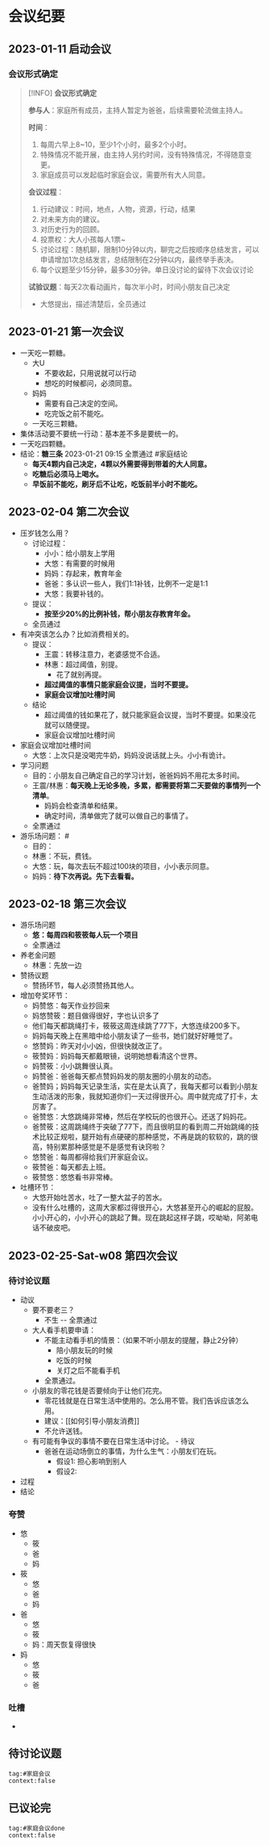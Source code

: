 # 会议纪要
## 2023-01-11 启动会议
### 会议形式确定
>[!INFO] **会议形式确定**
>
>**参与人**：家庭所有成员，主持人暂定为爸爸，后续需要轮流做主持人。
>
>**时间**：
>1. 每周六早上8~10，至少1个小时，最多2个小时。
>2. 特殊情况不能开展，由主持人另约时间，没有特殊情况，不得随意变更。
>3. 家庭成员可以发起临时家庭会议，需要所有大人同意。
>
>**会议过程**：
>1. 行动建议：时间，地点，人物，资源，行动，结果
>	1. 对未来方向的建议。
>	2. 对历史行为的回顾。
>2. 投票权：大人小孩每人1票~
>3. 讨论过程：随机聊，限制10分钟以内，聊完之后按顺序总结发言，可以申请增加1次总结发言，总结限制在2分钟以内，最终举手表决。
>4. 每个议题至少15分钟，最多30分钟。单日没讨论的留待下次会议讨论
>
>**试验议题**：每天2次看动画片，每次半小时，时间小朋友自己决定
>- 大悠提出，描述清楚后，全员通过
>

## 2023-01-21 第一次会议
- 一天吃一颗糖。
	- 大U
		- 不要收起，只用说就可以行动
		- 想吃的时候都问，必须同意。
	- 妈妈
		- 需要有自己决定的空间。
		- 吃完饭之前不能吃。
	- 一天吃三颗糖。
- 集体活动要不要统一行动：基本差不多是要统一的。
- 一天吃四颗糖。
- 结论：**糖三条** 2023-01-21 09:15 全票通过 #家庭结论
	- **每天4颗内自己决定，4颗以外需要得到带着的大人同意。**
	- **吃糖后必须马上喝水。**
	- **早饭前不能吃，刷牙后不让吃，吃饭前半小时不能吃。**

## 2023-02-04 第二次会议
- 压岁钱怎么用？
	- 讨论过程：
		- 小小：给小朋友上学用
		- 大悠：有需要的时候用
		- 妈妈：存起来，教育年金
		- 爸爸：多认识一些人，我们1:1补钱，比例不一定是1:1
		- 大悠：我要补钱的。
	- 提议：
		- **按至少20%的比例补钱，帮小朋友存教育年金。**
	- 全员通过
- 有冲突该怎么办？比如消费相关的。
	- 提议：
		- 王震：转移注意力，老婆感觉不合适。
		- 林惠：超过阈值，别提。
			- 花了就别再提。
		- **超过阈值的事情只能家庭会议提，当时不要提。**
		- **家庭会议增加吐槽时间**
	- 结论
		- 超过阈值的钱如果花了，就只能家庭会议提，当时不要提。如果没花就可以随便提。
		- 家庭会议增加吐槽时间
- 家庭会议增加吐槽时间
	- 大悠：上次只是没喝完牛奶，妈妈没说话就上头。小小有诡计。
- 学习问题
	- 目的：小朋友自己确定自己的学习计划，爸爸妈妈不用花太多时间。
	- 王震/林惠：**每天晚上无论多晚，多累，都需要将第二天要做的事情列一个清单**。
		- 妈妈会检查清单和结果。
		- 确定时间，清单做完了就可以做自己的事情了。
	- 全票通过
- 游乐场问题： #
	- 目的：
	- 林惠：不玩，费钱。
	- 大悠：玩，每次去玩不超过100块的项目，小小表示同意。
	- 妈妈：**待下次再说。先下去看看。**

## 2023-02-18 第三次会议
- 游乐场问题
	- **悠：每周四和筱筱每人玩一个项目**
	- 全票通过
- 养老金问题
	- 林惠：先放一边
- 赞扬议题
	- 赞扬环节，每人必须赞扬其他人。
- 增加夸奖环节：
	- 妈赞悠：每天作业抄回来
	- 妈悠赞筱：题目做得很好，字也认识多了
	- 他们每天都跳绳打卡，筱筱这周连续跳了77下，大悠连续200多下。
	- 妈妈每天晚上在黑暗中给小朋友读了一些书，她们就好好睡觉了。
	- 悠赞妈：昨天对小小凶，但很快就改正了。
	- 筱赞妈：妈妈每天都戴眼镜，说明她想看清这个世界。
	- 妈赞筱：小小跳舞很认真。
	- 妈赞爸：爸爸每天都点赞妈妈发的朋友圈的小朋友的动态。
	- 爸赞妈；妈妈每天记录生活，实在是太认真了，我每天都可以看到小朋友生动活泼的形象，我就知道你们一天过得很开心。周中就完成了打卡，太厉害了。
	- 爸赞悠：大悠跳绳非常棒，然后在学校玩的也很开心。还送了妈妈花。
	- 爸赞筱：这周跳绳终于突破了77下，而且很明显的看到周二开始跳绳的技术比较正规啦，腿开始有点硬硬的那种感觉，不再是跳的软软的，跳的很高，特别累那种感觉是不是感觉有诀窍啦？
	- 悠赞爸：每周都得给我们开家庭会议。
	- 筱赞爸：每天都去上班。
	- 筱赞悠：悠悠看书非常棒。
- 吐槽环节：
	- 大悠开始吐苦水，吐了一整大盆子的苦水。
	- 没有什么吐槽的，这周大家都过得很开心，大悠甚至开心的崛起的屁股。小小开心的，小小开心的跳起了舞。现在跳起这样子跳，哎呦呦，阿弟电话不破皮吧。


## 2023-02-25-Sat-w08 第四次会议
### 待讨论议题
- 动议
	- 要不要老三？
		- 不生 -- 全票通过
	- 大人看手机要申请：
		- 不能主动看手机的情景：（如果不听小朋友的提醒，静止2分钟）
			- 陪小朋友玩的时候
			- 吃饭的时候
			- 关灯之后不能看手机
		- 全票通过。
	- 小朋友的零花钱是否要倾向于让他们花完。
		- 零花钱就是在日常生活中使用的。怎么用不管。我们告诉应该怎么用。
		- 建议：[[如何引导小朋友消费]]
		- 不允许送钱。
	- 有可能有争议的事情不要在日常生活中讨论。 - 待议
		- 爸爸在运动场倒立的事情，为什么生气：小朋友们在玩。
			- 假设1: 担心影响到别人
			- 假设2: 
- 过程
- 结论
### 夸赞
- 悠
	- 筱
	- 爸
	- 妈
- 筱
	- 悠
	- 爸
	- 妈
- 爸
	- 悠
	- 筱
	- 妈：周天恢复得很快
- 妈
	- 悠
	- 筱
	- 爸

### 吐槽
- 






## 待讨论议题
```query
tag:#家庭会议
context:false
```


## 已议论完

```query
tag:#家庭会议done
context:false
```
